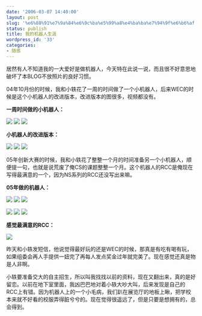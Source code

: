 ```yaml
---
date: '2006-03-07 14:40:00'
layout: post
slug: '%e6%88%91%e7%9a%84%e6%9c%ba%e5%99%a8%e4%ba%ba%e7%94%9f%e6%b6%af'
status: publish
title: 我的机器人生涯
wordpress_id: '33'
categories:
- 随感
---
```


居然有人不知道我的一大爱好是做机器人，今天特在此说一说，而且很不好意思地破坏了本BLOG不放照片的良好习惯。


04年10月份的时候，我和小轶花了一周的时间做了一个小机器人，后来WEC的时候是这个小机器人的改进版本，改进版本的图很多，视频都没有。


**一周时间做的小机器人：**


[![](http://tk.files.storage.msn.com/x1pRTZV02Ww2pnGvrhyBzMu0Nf9ZLRo0WyMRHbWzm2F7P2wUaTrZHTaCi_ah2QwD5TFbOXZ_28zgFVuhxHJu1yCmZOWlOt3WmH9BaSOX_Sx--87Q_m_C8MJ1QasGRZktBuO2hyyA0TBPH8)](http://tk.files.storage.msn.com/x1pRTZV02Ww2pnGvrhyBzMu0Nf9ZLRo0WyMRHbWzm2F7P2wUaTrZHTaCi_ah2QwD5TFbOXZ_28zgFVuhxHJu1yCmZOWlOt3WmH9BaSOX_Sx--87Q_m_C8MJ1QasGRZktBuO2hyyA0TBPH8) [![](http://tk.files.storage.msn.com/x1pRTZV02Ww2pnGvrhyBzMu0CBndcX_yLXZycEBoGsgUg4LKFkCk18Ewv-T8yizemyGsSi5GI2qPr5Dd7gpG26wpIbUnoegiKvfwrR37Kp7BDiiijdJ4pWciqJE_ZWj0eMXdhuWnNR8zro)](http://tk.files.storage.msn.com/x1pRTZV02Ww2pnGvrhyBzMu0CBndcX_yLXZycEBoGsgUg4LKFkCk18Ewv-T8yizemyGsSi5GI2qPr5Dd7gpG26wpIbUnoegiKvfwrR37Kp7BDiiijdJ4pWciqJE_ZWj0eMXdhuWnNR8zro) [![](http://tk.files.storage.msn.com/x1pRTZV02Ww2pnGvrhyBzMu0JdkuGWK3I6pfffkMFWz6Zu8v9VtHAVwJLXKpm6dxqBS6wYnd45qZ9Ar56qdyqoVnM0noJ2eA7rm-APcixbj9_ecdqhmWECgCj-bLU6SY5lf-ryZ1joi_98)](http://tk.files.storage.msn.com/x1pRTZV02Ww2pnGvrhyBzMu0JdkuGWK3I6pfffkMFWz6Zu8v9VtHAVwJLXKpm6dxqBS6wYnd45qZ9Ar56qdyqoVnM0noJ2eA7rm-APcixbj9_ecdqhmWECgCj-bLU6SY5lf-ryZ1joi_98)


**小机器人的改进版本：**


[![](http://tk.files.storage.msn.com/x1pRTZV02Ww2pnGvrhyBzMu0F8LZnxYByTi9vGYr_6Abt6CjXxBikMd-UEMiGLTjCTknLVMbvFuN_CCdIQMkf_Z59UsiR26KjdeOTPXqPXaLS2HhzPgtkgT_IzMLNLXiq9kQHdJN4TD_Eg)](http://tk.files.storage.msn.com/x1pRTZV02Ww2pnGvrhyBzMu0F8LZnxYByTi9vGYr_6Abt6CjXxBikMd-UEMiGLTjCTknLVMbvFuN_CCdIQMkf_Z59UsiR26KjdeOTPXqPXaLS2HhzPgtkgT_IzMLNLXiq9kQHdJN4TD_Eg) [![](http://tk.files.storage.msn.com/x1pRTZV02Ww2pnGvrhyBzMu0F6U1dawZZN73XvWIb88MKQV3irPq2OYHQz_E5W64Dn0RHha_FWpwvOf8C5jr_K1Dl6jlapuLvNT5fro7Y_WbZQUTLEO6S00MRLJtCymUnWeq4t5xyguoO0)](http://tk.files.storage.msn.com/x1pRTZV02Ww2pnGvrhyBzMu0F6U1dawZZN73XvWIb88MKQV3irPq2OYHQz_E5W64Dn0RHha_FWpwvOf8C5jr_K1Dl6jlapuLvNT5fro7Y_WbZQUTLEO6S00MRLJtCymUnWeq4t5xyguoO0) [![](http://tk.files.storage.msn.com/x1pRTZV02Ww2pnGvrhyBzMu0IjWHdT_-qHKhrCyPHXucwn_yssvQvv7D108n2MPpFd3i-NjvkvLKBjbCqsrrrovSWg1X46p3B6D9MdbftA4DKwyl_nEoAzkVoaBZvaB6DCtl3xbZ8AcArE)](http://tk.files.storage.msn.com/x1pRTZV02Ww2pnGvrhyBzMu0IjWHdT_-qHKhrCyPHXucwn_yssvQvv7D108n2MPpFd3i-NjvkvLKBjbCqsrrrovSWg1X46p3B6D9MdbftA4DKwyl_nEoAzkVoaBZvaB6DCtl3xbZ8AcArE)


05年创新大赛的时候，我和小轶花了整整一个月的时间准备另一个小机器人，顺便提一句，也就是说荒废了俺CS的课题整整一个月。这个机器人的RCC是俺现在写得最满意的一个，因为NS系列的RCC还没写出来嘛。


**05年做的机器人：**


[![](http://tk.files.storage.msn.com/x1pRTZV02Ww2pnGvrhyBzMu0KapAVCau1qRw7uVTfX4en4HyzLxjvkvnNQPhRf70k1KFrCu3HbhwY6k1c0-BatKF3Xt1Tjzm-_8InnP0IdWC2fwBQpf-7q2QvJuS1L5VV6M)](http://tk.files.storage.msn.com/x1pRTZV02Ww2pnGvrhyBzMu0KapAVCau1qRw7uVTfX4en4HyzLxjvkvnNQPhRf70k1KFrCu3HbhwY6k1c0-BatKF3Xt1Tjzm-_8InnP0IdWC2fwBQpf-7q2QvJuS1L5VV6M) [![](http://tk.files.storage.msn.com/x1pRTZV02Ww2pnGvrhyBzMu0IoxSsxjmVofldILcqFAic-g-poApJ6YovKsS-Ri-X3fa0NJ7QaVRVZVjDs2DRtxkg1YVcEB7BoyzA6Un4lz1gLU2kUCByESj9DMRpZUjC2G07zyCziLdGQ)](http://tk.files.storage.msn.com/x1pRTZV02Ww2pnGvrhyBzMu0IoxSsxjmVofldILcqFAic-g-poApJ6YovKsS-Ri-X3fa0NJ7QaVRVZVjDs2DRtxkg1YVcEB7BoyzA6Un4lz1gLU2kUCByESj9DMRpZUjC2G07zyCziLdGQ) [![](http://tk.files.storage.msn.com/x1pRTZV02Ww2pnGvrhyBzMu0HXa6NSUmprfQmtGEHFOqaC37DAhBA1QmoO1xDolTeUcDbPrdgd3VYsfcXQF1w339ytqoVsAKPUIzhTlBdpTPv-3B5J6fb-x7bJFaZKBDfV6)](http://tk.files.storage.msn.com/x1pRTZV02Ww2pnGvrhyBzMu0HXa6NSUmprfQmtGEHFOqaC37DAhBA1QmoO1xDolTeUcDbPrdgd3VYsfcXQF1w339ytqoVsAKPUIzhTlBdpTPv-3B5J6fb-x7bJFaZKBDfV6)


[![](http://tk.files.storage.msn.com/x1pRTZV02Ww2pnGvrhyBzMu0LnxoJp1afscgXg3Z9SHu8jb1TEFvWYEJPO9WxVU6GzWsaT8NSIt_iM1eGjIC5lynqKw7wqFT_eylOwQQBStUJSWXsf_lJLFvSUom4Mwg_yeB0uz2hjlJ0o)](http://tk.files.storage.msn.com/x1pRTZV02Ww2pnGvrhyBzMu0LnxoJp1afscgXg3Z9SHu8jb1TEFvWYEJPO9WxVU6GzWsaT8NSIt_iM1eGjIC5lynqKw7wqFT_eylOwQQBStUJSWXsf_lJLFvSUom4Mwg_yeB0uz2hjlJ0o) [![](http://tk.files.storage.msn.com/x1pRTZV02Ww2pnGvrhyBzMu0NHLXiHsorSBEj0NLbzILvHc0fo3sktMrgua-_dmWm5wuR_J1kZfTAyCdGymn76VwT2aIsYnaee9DiuSz2rJoHsCyDcFbruotMwprEhbQXPIM1DOE76Z4AE)](http://tk.files.storage.msn.com/x1pRTZV02Ww2pnGvrhyBzMu0NHLXiHsorSBEj0NLbzILvHc0fo3sktMrgua-_dmWm5wuR_J1kZfTAyCdGymn76VwT2aIsYnaee9DiuSz2rJoHsCyDcFbruotMwprEhbQXPIM1DOE76Z4AE) [![](http://tk.files.storage.msn.com/x1pRTZV02Ww2pnGvrhyBzMu0Dmhrlnh6MwSrs6gQZ7iQfa4PJtOAMbC8sWlquLCFDO-BOB3mfoOHsbB8_rV6uObQiah0oRa4lMIR7DF50U-N9nZkHi-w1iinW_Xyz5IHEDZ2Nh7BLjRERE)](http://tk.files.storage.msn.com/x1pRTZV02Ww2pnGvrhyBzMu0Dmhrlnh6MwSrs6gQZ7iQfa4PJtOAMbC8sWlquLCFDO-BOB3mfoOHsbB8_rV6uObQiah0oRa4lMIR7DF50U-N9nZkHi-w1iinW_Xyz5IHEDZ2Nh7BLjRERE)


**感觉最满意的RCC：**


[![](http://tk.files.storage.msn.com/x1pRTZV02Ww2pnGvrhyBzMu0GWW4aeZt4Mj0Mk-YOaVdwNJBPbamVb3ZyutEEupycIcFfjVNqfTi3Kk--lXVzgW1AAod9CbN8O7WCGRXXa8l6kVloTUkqh38qYSlwa6YGET)](http://tk.files.storage.msn.com/x1pRTZV02Ww2pnGvrhyBzMu0GWW4aeZt4Mj0Mk-YOaVdwNJBPbamVb3ZyutEEupycIcFfjVNqfTi3Kk--lXVzgW1AAod9CbN8O7WCGRXXa8l6kVloTUkqh38qYSlwa6YGET)


昨天和小轶发短信，他说觉得最好玩的还是WEC的时候，那真是有吃有喝有玩，如果组委会再人手提供一妞完了再每人发点奖金过年就完美了。现在感觉还真是物是人非啊。


小轶要准备交大的自主招生，所以叫我找找以前的资料，现在又翻出来，真的是好留恋。以前在地下室里面，我凶巴巴地对着小轶大吵大叫，后来发现是自己的RCC上有错。因为机器人上的一个小毛病，我们趴在展览厅的地板上瞅，把学校本来就不好看的校服弄得脏兮兮的。现在觉得很遥远了，但是只要是想拥有的，总会得到。
